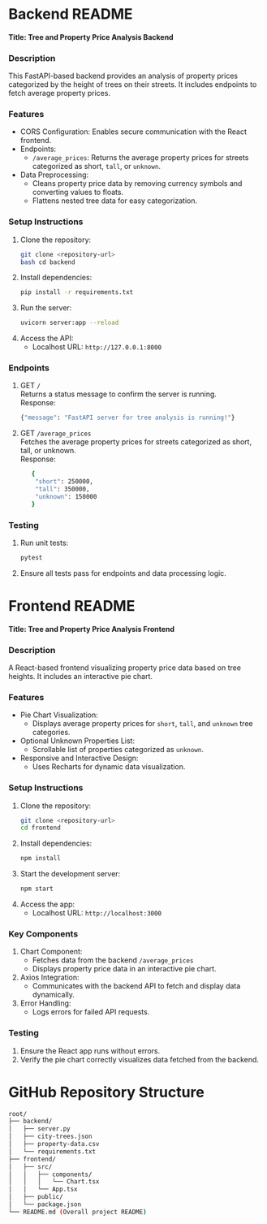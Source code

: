 # Backend README
#### Title: Tree and Property Price Analysis Backend

### Description

This FastAPI-based backend provides an analysis of property prices categorized by the height of trees on their streets. It includes endpoints to fetch average property prices.

### Features
* CORS Configuration: Enables secure communication with the React frontend.
* Endpoints:
    * `/average_prices`: Returns the average property prices for streets categorized as short, `tall`, or `unknown`.
* Data Preprocessing:
    * Cleans property price data by removing currency symbols and converting values to floats.
    * Flattens nested tree data for easy categorization.

### Setup Instructions
1. Clone the repository:
   ```bash
   git clone <repository-url>
   bash cd backend
   ```
2. Install dependencies:
   ```bash
   pip install -r requirements.txt
   ```
3. Run the server:
   ```bash
   uvicorn server:app --reload
   ```
4. Access the API:
   * Localhost URL: `http://127.0.0.1:8000`

### Endpoints
1. GET `/`
   <br/> Returns a status message to confirm the server is running.
   <br/> Response:
   ```bash
   {"message": "FastAPI server for tree analysis is running!"}
   ```

2. GET `/average_prices`
   <br/> Fetches the average property prices for streets categorized as short, tall, or unknown.
   <br/> Response:
   ```bash
      {
       "short": 250000,
       "tall": 350000,
       "unknown": 150000
      }
   ```
   
### Testing
1. Run unit tests:
   ```bash
   pytest
   ```
2. Ensure all tests pass for endpoints and data processing logic.

# Frontend README
#### Title: Tree and Property Price Analysis Frontend

### Description

A React-based frontend visualizing property price data based on tree heights. It includes an interactive pie chart.

### Features
* Pie Chart Visualization:
   * Displays average property prices for `short`, `tall`, and `unknown` tree categories.
* Optional Unknown Properties List:
   * Scrollable list of properties categorized as `unknown`.
* Responsive and Interactive Design:
   * Uses Recharts for dynamic data visualization.
 
### Setup Instructions
1. Clone the repository:
   ```bash
   git clone <repository-url>
   cd frontend
   ```
2. Install dependencies:
   ```bash
   npm install
   ```
3. Start the development server:
   ```bash
   npm start
   ```
4. Access the app:
   * Localhost URL: `http://localhost:3000`
  
### Key Components
1. Chart Component:
   * Fetches data from the backend `/average_prices`
   * Displays property price data in an interactive pie chart.
2. Axios Integration:
   * Communicates with the backend API to fetch and display data dynamically.
3. Error Handling:
   * Logs errors for failed API requests.
  
### Testing
1. Ensure the React app runs without errors.
2. Verify the pie chart correctly visualizes data fetched from the backend.


# GitHub Repository Structure
```bash
root/
├── backend/
│   ├── server.py
│   ├── city-trees.json
│   ├── property-data.csv
│   └── requirements.txt
├── frontend/
│   ├── src/
│   │   ├── components/
│   │   │   └── Chart.tsx
│   │   └── App.tsx
│   ├── public/
│   └── package.json
└── README.md (Overall project README)
```

